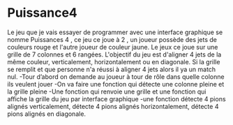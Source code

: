 # Puissance4
Le jeu que je vais essayer de programmer avec une interface graphique se nomme Puissances 4 , ce jeu ce joue à 2 , un joueur possède des jets de couleurs rouge et l'autre joueur de couleur jaune.
Le jeux ce joue sur une grille de 7 colonnes et 6 rangées.
L'objectif du jeu est d'aligner 4 jets de la même couleur, verticalement, horizontalement ou en diagonale.
Si la grille se remplit et que personne n'a réussi à aligner 4 jets alors il ya un match nul.
-Tour d’abord on demande au joueur à tour de rôle dans quelle colonne ils veulent  jouer 
-On va faire une fonction qui détecte une colonne pleine et la grille pleine 
-Une fonction qui renvoie une grille  et une fonction qui affiche la grille du jeu par interface graphique 
-une fonction détecte 4 pions alignés verticalement, détecte 4 pions  alignés horizontalement, détecte 4 pions  alignés en diagonale.

